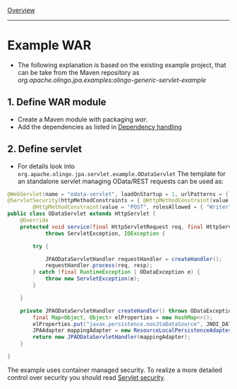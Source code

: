 [Overview](TableOfContent.md)

---
# Example WAR
* The following explanation is based on the existing example project, that can be take from the Maven repository as _org.apache.olingo.jpa.examples:olingo-generic-servlet-example_

## 1. Define WAR module
* Create a Maven module with packaging _war_.
* Add the dependencies as listed in [Dependency handling](GetStarted.md)

## 2. Define servlet
* For details look into `org.apache.olingo.jpa.servlet.example.ODataServlet`
The template for an standalone servlet managing OData/REST requests can be used as:

```java
@WebServlet(name = "odata-servlet", loadOnStartup = 1, urlPatterns = { "/odata/*" })
@ServletSecurity(httpMethodConstraints = { @HttpMethodConstraint(value = "GET", rolesAllowed = { "Reader" }),
		@HttpMethodConstraint(value = "POST", rolesAllowed = { "Writer" }) })
public class ODataServlet extends HttpServlet {
	@Override
	protected void service(final HttpServletRequest req, final HttpServletResponse resp)
			throws ServletException, IOException {

		try {

			JPAODataServletHandler requestHandler = createHandler();
			requestHandler.process(req, resp);
		} catch (final RuntimeException | ODataException e) {
			throw new ServletException(e);
		}

	}

	private JPAODataServletHandler createHandler() throws ODataException {
		final Map<Object, Object> elProperties = new HashMap<>();
		elProperties.put("javax.persistence.nonJtaDataSource", JNDI_DATASOURCE);
		JPAAdapter mappingAdapter = new ResourceLocalPersistenceAdapter(Constant.PUNIT_NAME,	elProperties, new JPA_DefaultDatabaseProcessor());
		return new JPAODataServletHandler(mappingAdapter);
	}

}
```
The example uses container managed security. To realize a more detailed control over security you should read [Servlet security](ServletSecurity.md).